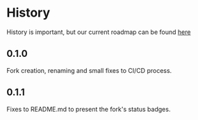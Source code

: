 # History

History is important, but our current roadmap can be found [here](https://github.com/cookiecutter/cookiecutter/projects)


## 0.1.0

Fork creation, renaming and small fixes to CI/CD process.

## 0.1.1

Fixes to README.md to present the fork's status badges.
